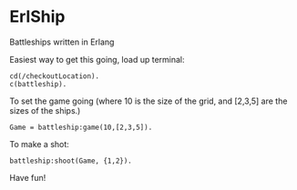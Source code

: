 ErlShip
=======

Battleships written in Erlang

Easiest way to get this going, load up terminal:

	cd(/checkoutLocation).
 	c(battleship).

To set the game going (where 10 is the size of the grid, and [2,3,5] are the sizes of the ships.)

	Game = battleship:game(10,[2,3,5]).

To make a shot:

	battleship:shoot(Game, {1,2}).

Have fun!
